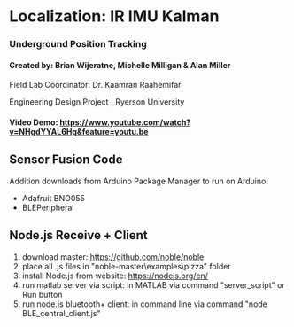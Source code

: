 # Localization: IR IMU Kalman
### Underground Position Tracking 
#### Created by: Brian  Wijeratne, Michelle Milligan & Alan Miller
Field Lab Coordinator: Dr. Kaamran Raahemifar

Engineering Design Project | Ryerson University 

#### Video Demo: https://www.youtube.com/watch?v=NHgdYYAL6Hg&feature=youtu.be

## Sensor Fusion Code
Addition downloads from Arduino Package Manager to run on Arduino:
- Adafruit BNO055
- BLEPeripheral

## Node.js Receive + Client
1) download master: https://github.com/noble/noble
2) place all .js files in "noble-master\examples\pizza" folder
3) install Node.js from website: https://nodejs.org/en/
5) run matlab server via script: 
   in MATLAB via command "server_script" or Run button
4) run node.js bluetooth+ client: 
   in command line via command "node BLE_central_client.js"

